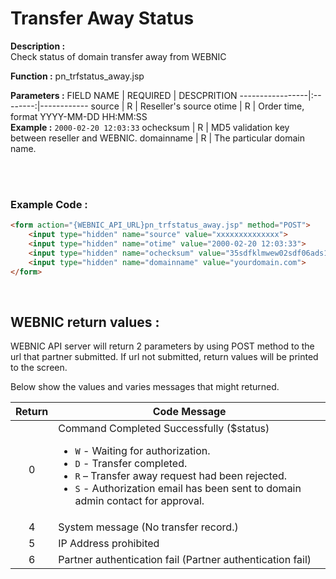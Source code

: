 # Transfer Away Status

**Description :**  <br>
Check status of domain transfer away from WEBNIC

**Function :** pn_trfstatus_away.jsp

**Parameters :** 
FIELD NAME | REQUIRED | DESCPRITION
-----------------|:--------:|------------
source | R | Reseller's source
otime | R | Order time, format YYYY-MM-DD HH:MM:SS <br> **Example :** `2000-02-20 12:03:33`
ochecksum | R | MD5 validation key between reseller and WEBNIC.
domainname | R | The particular domain name.

<br><br>

### Example Code :

```HTML
<form action="{WEBNIC_API_URL}pn_trfstatus_away.jsp" method="POST"> 
    <input type="hidden" name="source" value="xxxxxxxxxxxxxx"> 
    <input type="hidden" name="otime" value="2000-02-20 12:03:33"> 
    <input type="hidden" name="ochecksum" value="35sdfklmwew02sdf06ads1asd3"> 
    <input type="hidden" name="domainname" value="yourdomain.com">
</form>
```

<br>

WEBNIC return values :
-----
WEBNIC API server will return 2 parameters by using POST method to the url that partner submitted. If url not submitted, return values will be printed to the screen.

Below show the values and varies messages that might returned.

Return | Code Message
:-----:|-------------
0 | Command Completed Successfully (\$status)<ul><li>`W` - Waiting for authorization.</li><li>`D` - Transfer completed.</li><li>`R` – Transfer away request had been rejected.</li><li>`S` - Authorization email has been sent to domain admin contact for approval.</li></ul>
4 | System message (No transfer record.)
5 | IP Address prohibited
6 | Partner authentication fail (Partner authentication fail)